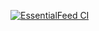 [![EssentialFeed CI](https://github.com/klioop/EssentialFeed/actions/workflows/CI.yml/badge.svg)](https://github.com/klioop/EssentialFeed/actions/workflows/CI.yml)
